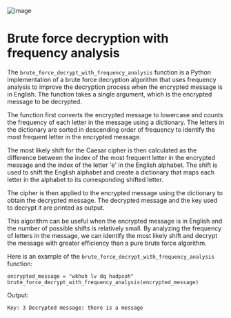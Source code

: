 ![image](https://user-images.githubusercontent.com/105910256/222946454-9df65643-9a2e-4620-989d-62e8c2b9c88a.png)


# Brute force decryption with frequency analysis

The `brute_force_decrypt_with_frequency_analysis` function is a Python implementation of a brute force decryption algorithm that uses frequency analysis to improve the decryption process when the encrypted message is in English. The function takes a single argument, which is the encrypted message to be decrypted.

The function first converts the encrypted message to lowercase and counts the frequency of each letter in the message using a dictionary. The letters in the dictionary are sorted in descending order of frequency to identify the most frequent letter in the encrypted message.

The most likely shift for the Caesar cipher is then calculated as the difference between the index of the most frequent letter in the encrypted message and the index of the letter 'e' in the English alphabet. The shift is used to shift the English alphabet and create a dictionary that maps each letter in the alphabet to its corresponding shifted letter.

The cipher is then applied to the encrypted message using the dictionary to obtain the decrypted message. The decrypted message and the key used to decrypt it are printed as output.

This algorithm can be useful when the encrypted message is in English and the number of possible shifts is relatively small. By analyzing the frequency of letters in the message, we can identify the most likely shift and decrypt the message with greater efficiency than a pure brute force algorithm.

Here is an example of the `brute_force_decrypt_with_frequency_analysis` function:

```
encrypted_message = "wkhuh lv dq hadpsoh"
brute_force_decrypt_with_frequency_analysis(encrypted_message)

```

Output:

```
Key: 3 Decrypted message: there is a message
```

